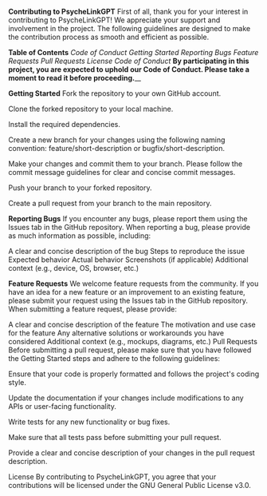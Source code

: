 **Contributing to PsycheLinkGPT**
First of all, thank you for your interest in contributing to PsycheLinkGPT! We appreciate your support and involvement in the project. The following guidelines are designed to make the contribution process as smooth and efficient as possible.

**Table of Contents**
_Code of Conduct
Getting Started
Reporting Bugs
Feature Requests
Pull Requests
License
Code of Conduct_
**By participating in this project, you are expected to uphold our Code of Conduct. Please take a moment to read it before proceeding.**__

**Getting Started**
Fork the repository to your own GitHub account.

Clone the forked repository to your local machine.

Install the required dependencies.

Create a new branch for your changes using the following naming convention: feature/short-description or bugfix/short-description.

Make your changes and commit them to your branch. Please follow the commit message guidelines for clear and concise commit messages.

Push your branch to your forked repository.

Create a pull request from your branch to the main repository.

**Reporting Bugs**
If you encounter any bugs, please report them using the Issues tab in the GitHub repository. When reporting a bug, please provide as much information as possible, including:

A clear and concise description of the bug
Steps to reproduce the issue
Expected behavior
Actual behavior
Screenshots (if applicable)
Additional context (e.g., device, OS, browser, etc.)

**Feature Requests**
We welcome feature requests from the community. If you have an idea for a new feature or an improvement to an existing feature, please submit your request using the Issues tab in the GitHub repository. When submitting a feature request, please provide:

A clear and concise description of the feature
The motivation and use case for the feature
Any alternative solutions or workarounds you have considered
Additional context (e.g., mockups, diagrams, etc.)
Pull Requests
Before submitting a pull request, please make sure that you have followed the Getting Started steps and adhere to the following guidelines:

Ensure that your code is properly formatted and follows the project's coding style.

Update the documentation if your changes include modifications to any APIs or user-facing functionality.

Write tests for any new functionality or bug fixes.

Make sure that all tests pass before submitting your pull request.

Provide a clear and concise description of your changes in the pull request description.

License
By contributing to PsycheLinkGPT, you agree that your contributions will be licensed under the GNU General Public License v3.0.
